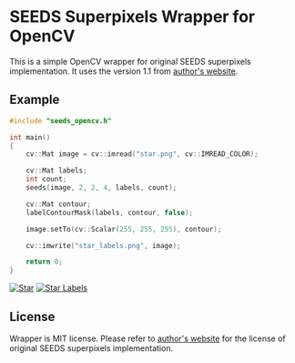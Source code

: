 # SEEDS Superpixels Wrapper for OpenCV
This is a simple OpenCV wrapper for original SEEDS superpixels implementation. It uses the version 1.1 from [author's website](http://www.mvdblive.org/seeds/).

## Example

```c++
#include "seeds_opencv.h"

int main()
{
    cv::Mat image = cv::imread("star.png", cv::IMREAD_COLOR);

    cv::Mat labels;
    int count;
    seeds(image, 2, 2, 4, labels, count);

    cv::Mat contour;
    labelContourMask(labels, contour, false);

    image.setTo(cv::Scalar(255, 255, 255), contour);

    cv::imwrite("star_labels.png", image);

    return 0;
}
```

[![Star](http://atilimcetin.com/SEEDS/star_small.png)](http://atilimcetin.com/SEEDS/star.png)
[![Star Labels](http://atilimcetin.com/SEEDS/star_labels_small.png)](http://atilimcetin.com/SEEDS/star_labels.png)


## License

Wrapper is MIT license. Please refer to [author's website](http://www.mvdblive.org/seeds/) for the license of original SEEDS superpixels implementation.

